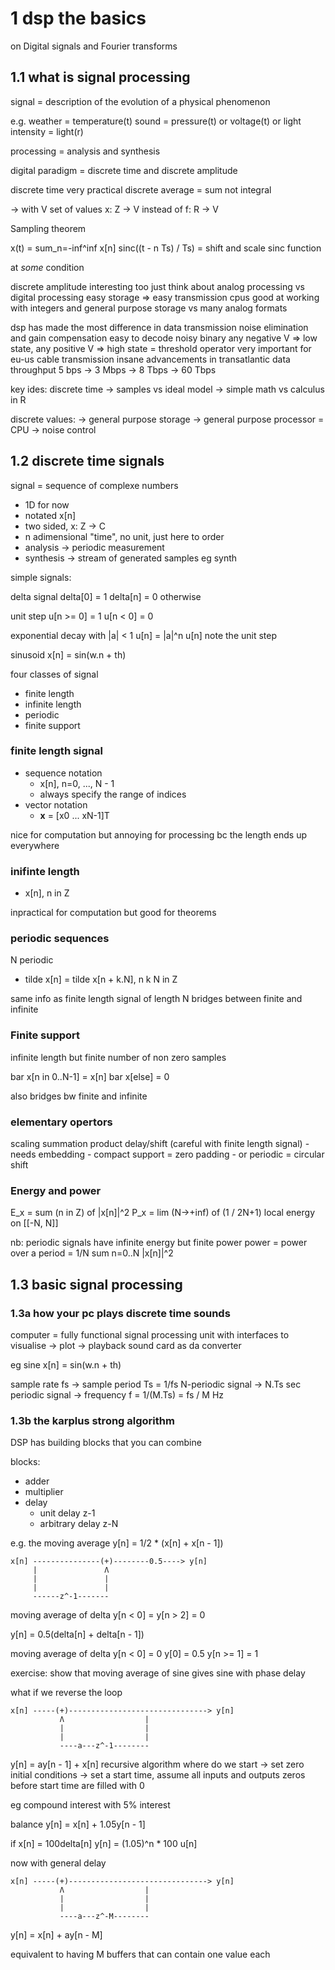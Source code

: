 # 1 dsp the basics

on Digital signals and Fourier transforms

## 1.1 what is signal processing

signal = description of the evolution of a physical phenomenon

e.g.
weather = temperature(t)
sound = pressure(t)
        or voltage(t)
or light intensity = light(r)

processing = analysis and synthesis

digital paradigm = discrete time and discrete amplitude

discrete time very practical
discrete average = sum not integral

-> with V set of values
x: Z -> V instead of f: R -> V

Sampling theorem

x(t) = sum_n=-inf^inf x[n] sinc((t - n Ts) / Ts)
= shift and scale sinc function

at _some_ condition

discrete amplitude interesting too
just think about analog processing vs digital processing
easy storage => easy transmission
cpus good at working with integers
and general purpose storage vs many analog formats

dsp has made the most difference in data transmission
noise elimination and gain compensation
easy to decode noisy binary
any negative V => low state, any positive V => high state
= threshold operator
very important for eu-us cable transmission
insane advancements in transatlantic data throughput
5 bps -> 3 Mbps -> 8 Tbps -> 60 Tbps

key ides:
discrete time
-> samples vs ideal model
-> simple math vs calculus in R

discrete values:
-> general purpose storage
-> general purpose processor = CPU
-> noise control

## 1.2 discrete time signals

signal = sequence of complexe numbers

- 1D for now
- notated x[n]
- two sided, x: Z -> C
- n adimensional "time", no unit, just here to order
- analysis -> periodic measurement
- synthesis -> stream of generated samples eg synth

simple signals:

delta signal 
delta[0] = 1
delta[n] = 0 otherwise

unit step
u[n >= 0] = 1
u[n < 0]  = 0

exponential decay
with |a| < 1
u[n] = |a|^n u[n]
note the unit step

sinusoid
x[n] = sin(w.n + th)

four classes of signal
- finite length
- infinite length
- periodic 
- finite support

### finite length signal

- sequence notation
    - x[n], n=0, ..., N - 1
    - always specify the range of indices
- vector notation
    - **x** = [x0 ... xN-1]T


nice for computation but annoying for processing
bc the length ends up everywhere

### inifinte length

- x[n], n in Z

inpractical for computation but good for theorems

### periodic sequences

N periodic

- tilde x[n] = tilde x[n + k.N], n k N in Z

same info as finite length signal of length N
bridges between finite and infinite

### Finite support

infinite length but finite number of non zero samples

bar x[n in 0..N-1] = x[n]
bar x[else] = 0

also bridges bw finite and infinite

### elementary opertors

scaling
summation
product
delay/shift (careful with finite length signal)
    - needs embedding
    - compact support = zero padding
    - or periodic = circular shift

### Energy and power

E_x = sum (n in Z) of |x[n]|^2
P_x = lim (N->+inf) of (1 / 2N+1) local energy on [[-N, N]]

nb:
periodic signals have infinite energy but finite power
power = power over a period 
= 1/N sum n=0..N |x[n]|^2

## 1.3 basic signal processing

### 1.3a how your pc plays discrete time sounds

computer = fully functional signal processing unit
with interfaces to visualise
-> plot 
-> playback
sound card as da converter

eg sine x[n] = sin(w.n + th)

sample rate fs -> sample period Ts = 1/fs
N-periodic signal -> N.Ts sec periodic signal
-> frequency f = 1/(M.Ts) = fs / M Hz

### 1.3b the karplus strong algorithm

DSP has building blocks that you can combine

blocks:
- adder
- multiplier
- delay
    - unit delay z-1
    - arbitrary delay z-N

e.g. the moving average
y[n] = 1/2 * (x[n] + x[n - 1])

```
x[n] ---------------(+)--------0.5----> y[n]
     |               Λ
     |               |
     |               |
     ------z^-1-------
```

moving average of delta
y[n < 0] = y[n > 2] = 0

y[n] = 0.5(delta[n] + delta[n - 1])

moving average of delta
y[n < 0] = 0
y[0] = 0.5
y[n >= 1] = 1

exercise: show that moving average of sine gives sine with phase delay


what if we reverse the loop
```
x[n] -----(+)-------------------------------> y[n]
           Λ                  |
           |                  |
           |                  |
           ----a---z^-1--------
```

y[n] = ay[n - 1] + x[n]
recursive algorithm
where do we start
-> set zero initial conditions
-> set a start time, assume all inputs and outputs zeros before start time are filled with 0

eg compound interest
with 5% interest

balance
y[n] = x[n] + 1.05y[n - 1]

if x[n] = 100delta[n]
y[n] = (1.05)^n * 100 u[n]

now with general delay
```
x[n] -----(+)-------------------------------> y[n]
           Λ                  |
           |                  |
           |                  |
           ----a---z^-M--------
```
y[n] = x[n] + ay[n - M]

equivalent to having M buffers that can contain one value each

